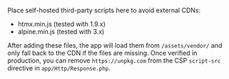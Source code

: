 Place self-hosted third-party scripts here to avoid external CDNs:

- htmx.min.js (tested with 1.9.x)
- alpine.min.js (tested with 3.x)

After adding these files, the app will load them from `/assets/vendor/` and only fall back to the CDN if the files are missing. Once verified in production, you can remove `https://unpkg.com` from the CSP `script-src` directive in `app/Http/Response.php`.

